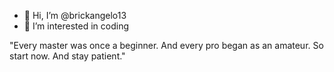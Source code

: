 - 👋 Hi, I’m @brickangelo13
- 👀 I’m interested in coding


"Every master was once a beginner. And every pro began as an amateur. So start now. And stay patient."


